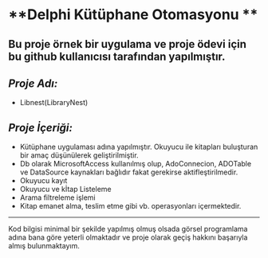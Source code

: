 # **Delphi Kütüphane Otomasyonu **
Bu proje örnek bir uygulama ve proje ödevi için bu github kullanıcısı tarafından yapılmıştır.
---------------------------------------------------------------------------------------------

 ## *Proje Adı:* 
- Libnest(LibraryNest)
 ## *Proje İçeriği:*
- Kütüphane uygulaması adına yapılmıştır. Okuyucu ile kitapları buluşturan bir amaç düşünülerek geliştirilmiştir.
- Db olarak MicrosoftAccess kullanılmış olup, AdoConnecion, ADOTable ve DataSource kaynakları bağlıdır fakat gerekirse aktifleştirilmedir.
- Okuyucu kayıt
- Okuyucu ve kİtap Listeleme
- Arama filtreleme işlemi
- Kitap emanet alma, teslim etme gibi vb. operasyonları içermektedir.
----------------------------------------------------------------------------------------------  
Kod bilgisi minimal bir şekilde yapılmış olmuş olsada görsel programlama adına bana göre yeterli olmaktadır ve proje olarak geçiş hakkını başarıyla almış bulunmaktayım.